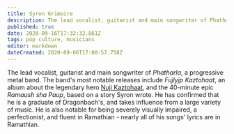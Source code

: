 ```yaml
---
title: Syron Grimoire
description: The lead vocalist, guitarist and main songwriter of Phatharla.
published: true
date: 2020-09-16T17:32:32.861Z
tags: pop culture, musicians
editor: markdown
dateCreated: 2020-09-06T17:00:57.758Z
---
```


The lead vocalist, guitarist and main songwriter of *Phatharla*, a progressive metal band. The band's most notable releases include *Fujlyjp Kaztohaat*, an album about the legendary hero [Nuji Kaztohaat](/characters/nuji-kaztohaat), and the 40-minute epic *Ramaush sha Paup*, based on a story Syron wrote. He has confirmed that he is a graduate of Dragonbach's, and takes influence from a large variety of music. He is also notable for being severely visually impaired, a perfectionist, and fluent in Ramathian - nearly all of his songs' lyrics are in Ramathian.